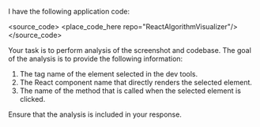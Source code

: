I have the following application code:

<source_code>
<place_code_here repo="ReactAlgorithmVisualizer"/>
</source_code>

Your task is to perform analysis of the screenshot and codebase. The goal of the analysis is to provide the following information:
1) The tag name of the element selected in the dev tools.
2) The React component name that directly renders the selected element.
3) The name of the method that is called when the selected element is clicked.

Ensure that the analysis is included in your response.
